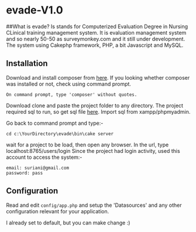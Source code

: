 # evade-V1.0

##What is evade?
Is stands for Computerized Evaluation Degree in Nursing CLinical training management system. It is evaluation management system and so nearly 50-50 as surveymonkey.com and it still under development. The system using Cakephp framework, PHP, a bit Javascript and MySQL.

## Installation

Download and install composer from [here](https://getcomposer.org/download/). If you looking whether composer was installed or not, check using command prompt.

    On command prompt, type 'composer' without quotes.
    
Download clone and paste the project folder to any directory.
The project required sql to run, so get sql file [here](https://drive.google.com/file/d/0By2WtIRJGnktTnVfZ3NBUTlMNkU/view?usp=sharing). Import sql from xampp/phpmyadmin.

Go back to command prompt and type:-

    cd c:\YourDirectory\evade\bin\cake server

wait for a project to be load, then open any browser.
In the url, type localhost:8765/users/login
Since the project had login activity, used this account to access the system:-

    email: suriani@gmail.com
    password: pass



## Configuration

Read and edit `config/app.php` and setup the 'Datasources' and any other
configuration relevant for your application.

I already set to default, but you can make change :)


